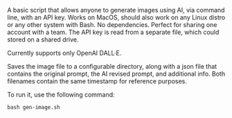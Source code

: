 A basic script that allows anyone to generate images using AI, via command line, with an API key. Works on MacOS, should also work on any Linux distro or any other system with Bash. No dependencies. Perfect for sharing one account with a team. The API key is read from a separate file, which could stored on a shared drive.

Currently supports only OpenAI DALL·E.

Saves the image file to a configurable directory, along with a json file that contains the original prompt, the AI revised prompt, and additional info. Both filenames contain the same timestamp for reference purposes. 

To run it, use the following command:

```
bash gen-image.sh
```
